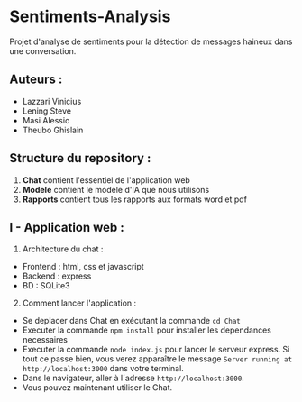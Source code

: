 # Sentiments-Analysis
Projet d'analyse de sentiments pour la détection de messages haineux dans une conversation.


## Auteurs :
- Lazzari Vinicius
- Lening Steve
- Masi Alessio
- Theubo Ghislain


## Structure du repository :
1. **Chat** contient l'essentiel de l'application web
2. **Modele** contient le modele d'IA que nous utilisons
3. **Rapports** contient tous les rapports aux formats word et pdf


## I - Application web :
1. Architecture du chat :
- Frontend : html, css et javascript
- Backend : express
- BD : SQLite3

2. Comment lancer l'application :
- Se deplacer dans Chat en exécutant la commande `cd Chat`
- Executer la commande `npm install` pour installer les dependances necessaires
- Executer la commande `node index.js` pour lancer le serveur express. Si tout ce passe bien, vous verez apparaître le message `Server running at http://localhost:3000` dans votre terminal.
- Dans le navigateur, aller à l´adresse `http://localhost:3000`.
- Vous pouvez maintenant utiliser le Chat.
